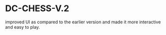 # DC-CHESS-V.2
improved UI as compared to the earlier version and made it more interactive and easy to play.
